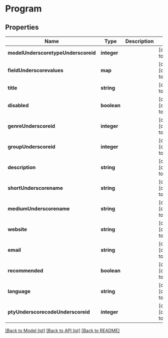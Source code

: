 # Program

## Properties
Name | Type | Description | Notes
------------ | ------------- | ------------- | -------------
**modelUnderscoretypeUnderscoreid** | **integer** |  | [default to null]
**fieldUnderscorevalues** | **map** |  | [optional] [default to null]
**title** | **string** |  | [default to null]
**disabled** | **boolean** |  | [optional] [default to null]
**genreUnderscoreid** | **integer** |  | [optional] [default to null]
**groupUnderscoreid** | **integer** |  | [optional] [default to null]
**description** | **string** |  | [optional] [default to null]
**shortUnderscorename** | **string** |  | [optional] [default to null]
**mediumUnderscorename** | **string** |  | [optional] [default to null]
**website** | **string** |  | [optional] [default to null]
**email** | **string** |  | [optional] [default to null]
**recommended** | **boolean** |  | [optional] [default to null]
**language** | **string** |  | [optional] [default to null]
**ptyUnderscorecodeUnderscoreid** | **integer** |  | [optional] [default to null]

[[Back to Model list]](../README.md#documentation-for-models) [[Back to API list]](../README.md#documentation-for-api-endpoints) [[Back to README]](../README.md)


